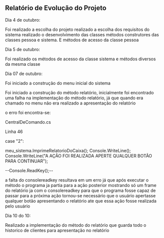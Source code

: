 ## Relatório de Evolução do Projeto

Dia 4 de outubro:

Foi realizado a escolha do projeto realizado a escolha dos requisitos do sistema realizado o desenvolvimento das classes métodos construtores das classes pessoa e sistema.
E métodos de acesso da classe pessoa

Dia 5 de outubro:

Foi realizado os métodos de acesso da classe sistema e métodos diversos da mesma classe

Dia 07 de outubro:

Foi iniciado a construção do menu inicial do sistema

Foi iniciado a construção do método relatório, inicialmente foi encontrado uma falha na implementação do método relatório, já que quando era chamado no menu não era realizado a apresentação do relatório 

o erro foi encontra-se:

CentralDeComando.cs

Linha 46

case "2":
  
  meu_sistema.ImprimeRelatorioDoCaixa();
  Console.WriteLine();
  Console.WriteLine("A AÇÃO FOI REALIZADA APERTE QUALQUER BOTÃO PARA CONTINUAR");
  
  --Console.ReadKey();-- 
  
  a falta do consolereadkey resultava em um erro já que após executar o método o programa ja partia para a ação posterior mostrando só um frame do relatório
  ja com o consolereadkey para que o programa fosse capaz de passar para a próxima ação tornou-se necessário que o usuário apertasse qualquer botão apresentando o relatório ate que essa ação fosse realizada pelo usuário 

Dia 10 do 10:

Realizado a implementação do método do relatório que guarda todo o historico de clientes para apresentação no relatório 

